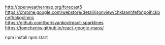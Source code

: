 http://openweathermap.org/forecast5  
https://chrome.google.com/webstore/detail/jsonview/chklaanhfefbnpoihckbnefhakgolnmc  
https://github.com/borisyankov/react-sparklines
https://tomchentw.github.io/react-google-maps/


npm install
npm start
